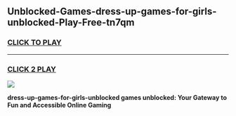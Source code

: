 
## Unblocked-Games-dress-up-games-for-girls-unblocked-Play-Free-tn7qm
<h3>
<a href="https://premium76.site?title=dress-up-games-for-girls-unblocked&ref=12A">CLICK TO PLAY</a></h3>
<hr>

<h3>
<a href="https://premium76.site?title=dress-up-games-for-girls-unblocked&ref=12A">CLICK 2 PLAY</a>
  
</h3>

<a href="https://premium76.site?title=dress-up-games-for-girls-unblocked&ref=12A"><img src="https://clearcache.store/games.png"></a>


**dress-up-games-for-girls-unblocked games unblocked: Your Gateway to Fun and Accessible Online Gaming**
